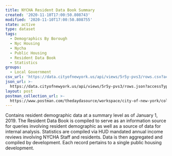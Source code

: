 ```yaml
---
title: NYCHA Resident Data Book Summary
created: '2020-11-10T17:00:50.808743'
modified: '2020-11-10T17:00:50.808755'
state: active
type: dataset
tags:
  - Demographics By Borough
  - Nyc Housing
  - Nycha
  - Public Housing
  - Resident Data Book
  - Statistics
groups:
  - Local Government
csv_url: 'https://data.cityofnewyork.us/api/views/5r5y-pvs3/rows.csv?accessType=DOWNLOAD'
json_url: >-
  https://data.cityofnewyork.us/api/views/5r5y-pvs3/rows.json?accessType=DOWNLOAD
layout: post
postman_collection_url: >-
  https://www.postman.com/thedaydasource/workspace/city-of-new-york/collection/15909983-c700c820-07a3-41ad-9f8b-86c2769584e7
---
```

Contains resident demographic data at a summary level as of January 1, 2019. The Resident Data Book is compiled to serve as an information source for queries involving resident demographic as well as a source of data for internal analysis.  Statistics are compiled via HUD mandated annual income reviews involving NYCHA Staff and residents. Data is then aggregated and compiled by development.  Each record pertains to a single public housing development.
